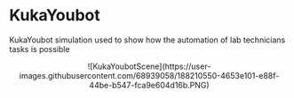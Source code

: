 # KukaYoubot
KukaYoubot simulation used to show how the automation of lab technicians tasks is possible
<p align="center">
  ![KukaYoubotScene](https://user-images.githubusercontent.com/68939058/188210550-4653e101-e88f-44be-b547-fca9e604d16b.PNG)
</p>

